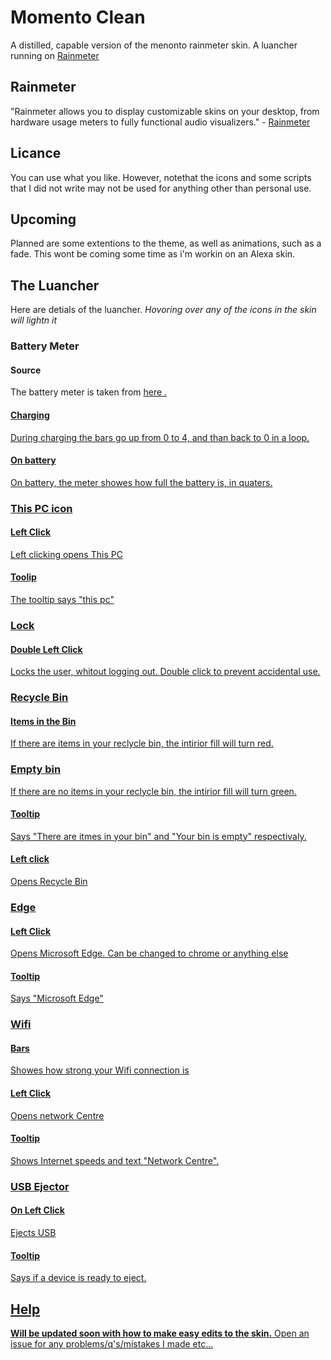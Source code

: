 # Momento Clean 

 A distilled, capable version of the menonto rainmeter skin. 
 A luancher running on <a href="https://rainmeter.net/"> Rainmeter </a>
## Rainmeter
  "Rainmeter allows you to display customizable skins on your desktop, from hardware usage meters to fully functional audio visualizers." - <a href="https://rainmeter.net/"> Rainmeter </a>
## Licance
  You can use what you like. However, notethat the icons and some scripts that I did not write may not be used for anything other than personal use.
  ## Upcoming 
  Planned are some extentions to the theme, as well as animations, such as a fade. This wont be coming some time as i'm workin on an Alexa skin.
## The Luancher
Here are detials of the luancher.
*Hovoring over any of the icons in the skin will lightn it*
### **Battery Meter** 
#### Source 
The battery meter is taken from <a href="https://visualskins.com/skin/simple-battery/"> here .
#### Charging
  During charging the bars go up from 0 to 4, and than back to 0 in a loop.
#### On battery
  On battery, the meter showes how full the battery is, in quaters. 
### **This PC icon** 
#### Left Click 
  Left clicking opens This PC
#### Toolip
  The tooltip says "this pc"
  ### **Lock**  
 #### Double Left Click 
  Locks the user, whitout logging out. Double click to prevent accidental use. 
### **Recycle Bin**
#### Items in the Bin 
 If there are items in your reclycle bin, the intirior fill will turn red. 
### Empty bin
 If there are no items in your reclycle bin, the intirior fill will turn green.
#### Tooltip 
  Says "There are itmes in your bin" and "Your bin is empty" respectivaly.
#### Left click
 Opens Recycle Bin
### **Edge**
#### Left Click 
Opens Microsoft Edge. Can be changed to chrome or anything else
#### Tooltip 
Says "Microsoft Edge"
 ### **Wifi**
 #### Bars 
  Showes how strong your Wifi connection is
 #### Left Click
  Opens network Centre
 #### Tooltip 
 Shows Internet speeds and text "Network Centre".
 ### **USB Ejector**
 #### On Left Click 
  Ejects USB
 #### Tooltip
  Says if a device is ready to eject.
 ## Help 
  **Will be updated soon with how to make easy edits to the skin.**
  Open an issue for any problems/q's/mistakes I made etc...
  
